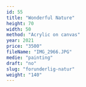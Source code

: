 ```yaml
---
id: 55
title: "Wonderful Nature"
height: 70
width: 50
method: "Acrylic on canvas"
year: 2021
price: "3500"
fileName: "IMG_2966.JPG"
medie: "painting"
draft: "no"
slug: "forunderlig-natur"
weight: "140"
---
```

